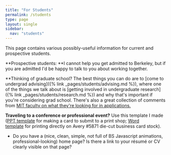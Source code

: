 ```yaml
---
title: "For Students"
permalink: /students
type: page
layout: single
sidebar:
  nav: "students"
---
```


This page contains various possibly-useful information for current and prospective students.

**Prospective students: **I cannot help you get admitted to Berkeley, but if you are admitted I'd be happy to talk to you about working together.

**Thinking of graduate school?  The best things you can do are to [come to
undergrad advising]({% link _pages/students/advising.md %}), where one of the
things we talk about is [getting involved in undergraduate
research]({% link _pages/students/research.md %}) and why that's important
if you're considering grad school.  There's also a great collection of
comments from [MIT faculty on what they're looking for in
applications.](https://www.eecs.mit.edu/academics/graduate-programs/admission-process/what-faculty-members-are-looking-for-in-a-grad-school-application-essay/)

**Traveling to a conference or professional event?** Use this template I made ([PPT template](https://docs.google.com/viewer?a=v&pid=sites&srcid=ZGVmYXVsdGRvbWFpbnxhcm1hbmRvZm94fGd4OjcxYjlkYjdiOWNlZjI1Y2M) for making a card to submit to a print shop; [Word template](https://docs.google.com/viewer?a=v&pid=sites&srcid=ZGVmYXVsdGRvbWFpbnxhcm1hbmRvZm94fGd4OjM5MTkxYjllYmY1OWJjMjA) for printing directly on Avery #5871 die-cut business card stock).
-   Do you have a (nice, clean, simple, not full of BS Javascript animations, professional-looking) home page? Is there a link to your résumé or CV clearly visible on that page?

